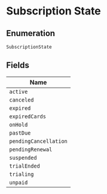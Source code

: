 
# Subscription State

## Enumeration

`SubscriptionState`

## Fields

| Name |
|  --- |
| `active` |
| `canceled` |
| `expired` |
| `expiredCards` |
| `onHold` |
| `pastDue` |
| `pendingCancellation` |
| `pendingRenewal` |
| `suspended` |
| `trialEnded` |
| `trialing` |
| `unpaid` |

